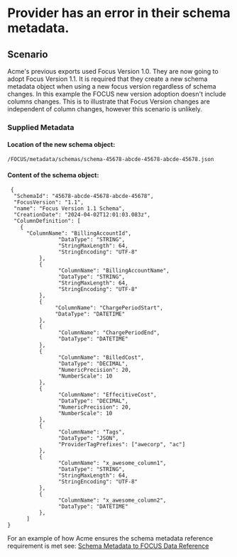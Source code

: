 # Provider has an error in their schema metadata.

## Scenario

Acme's previous exports used Focus Version 1.0. They are now going to adopt Focus Version 1.1.  It is required that they create a new schema metadata object when using a new focus version regardless of schema changes. In this example the FOCUS new version adoption doesn't include columns changes. This is to illustrate that Focus Version changes are independent of column changes, however this scenario is unlikely.

### Supplied Metadata

#### Location of the new schema object:

```
/FOCUS/metadata/schemas/schema-45678-abcde-45678-abcde-45678.json
```

#### Content of the schema object: 

```
 {
  "SchemaId": "45678-abcde-45678-abcde-45678",
  "FocusVersion": "1.1",
  "name": "Focus Version 1.1 Schema",
  "CreationDate": "2024-04-02T12:01:03.083z",
  "ColumnDefinition": [
    {
      "ColumnName": "BillingAccountId",
                "DataType": "STRING",
                "StringMaxLength": 64,
                "StringEncoding": "UTF-8"
          },
          {
                "ColumnName": "BillingAccountName",
                "DataType": "STRING",
                "StringMaxLength": 64,
                "StringEncoding": "UTF-8"
          },
          {
               "ColumnName": "ChargePeriodStart",
               "DataType": "DATETIME"
          },
          {
                "ColumnName": "ChargePeriodEnd",
                "DataType": "DATETIME"
          },
          {
                "ColumnName": "BilledCost",
                "DataType": "DECIMAL",
                "NumericPrecision": 20,
                "NumberScale": 10
          },
          {
                "ColumnName": "EffecitiveCost",
                "DataType": "DECIMAL",
                "NumericPrecision": 20,
                "NumberScale": 10
          },
          {
                "ColumnName": "Tags",
                "DataType": "JSON",
                "ProviderTagPrefixes": ["awecorp", "ac"]
          },
          {
                "ColumnName": "x_awesome_column1",
                "DataType": "STRING",
                "StringMaxLength": 64,
                "StringEncoding": "UTF-8"
          },
          {
                "ColumnName": "x_awesome_column2",
                "DataType": "DATETIME"
          },
      ]
}
```

For an example of how Acme ensures the schema metadata reference requirement is met see: [Schema Metadata to FOCUS Data Reference](../schema_metadata_reference_example.md)


